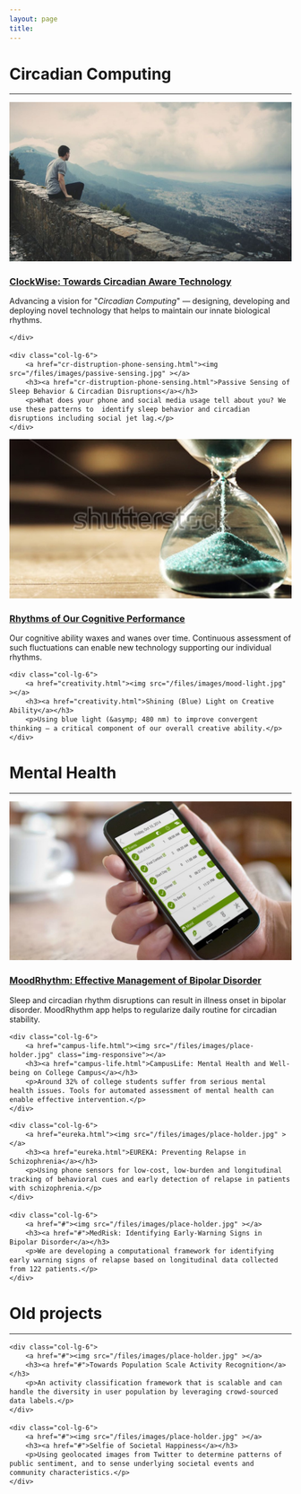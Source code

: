 ```yaml
---
layout: page
title: 
---
```


<div class="row">
    <div class="col-md-12 text-center">
        <h1> Circadian Computing </h1>
        <hr>
    </div>
</div>

<div class="row">
    <div class="col-lg-6">
        <a href="clockwise.html"><img src="/files/images/place-holder.jpg" ></a>
        <h3><a href="clockwise.html">ClockWise: Towards Circadian Aware Technology</a></h3>
        <p>Advancing a vision for "<em>Circadian Computing</em>" — designing, developing and deploying novel technology that helps to maintain our innate biological rhythms.</p>

    </div>

    <div class="col-lg-6">
        <a href="cr-distruption-phone-sensing.html"><img src="/files/images/passive-sensing.jpg" ></a>
        <h3><a href="cr-distruption-phone-sensing.html">Passive Sensing of Sleep Behavior & Circadian Disruptions</a></h3>
        <p>What does your phone and social media usage tell about you? We use these patterns to  identify sleep behavior and circadian disruptions including social jet lag.</p>
    </div>

</div>

<div class="row">
    <div class="col-lg-6">
        <a href="alertness-performance.html"><img src="/files/images/cognitive-performance-1.jpg" class="img-responsive"></a>
        <h3><a href="alertness-performance.html">Rhythms of Our Cognitive Performance</a></h3>
        <p>Our cognitive ability waxes and wanes over time. Continuous assessment of such fluctuations can enable new technology supporting our individual rhythms.</p>
    </div>

    <div class="col-lg-6">
        <a href="creativity.html"><img src="/files/images/mood-light.jpg" ></a>
        <h3><a href="creativity.html">Shining (Blue) Light on Creative Ability</a></h3>
        <p>Using blue light (&asymp; 480 nm) to improve convergent thinking — a critical component of our overall creative ability.</p>
    </div>

</div>



<div class="row">
    <div class="col-md-12 text-center">
        <h1>Mental Health</h1>
        <hr>
    </div>
</div>


<div class="row">
    <div class="col-lg-6">
        <a href="#"><img src="/files/images/mood-rhythm.jpg" ></a>
        <h3><a href="#">MoodRhythm: Effective Management of Bipolar Disorder</a></h3>
        <p>Sleep and circadian rhythm disruptions can result in illness onset in bipolar disorder. MoodRhythm app helps to regularize daily routine for circadian stability.</p>
    </div>

    <div class="col-lg-6">
        <a href="campus-life.html"><img src="/files/images/place-holder.jpg" class="img-responsive"></a>
        <h3><a href="campus-life.html">CampusLife: Mental Health and Well-being on College Campus</a></h3>
        <p>Around 32% of college students suffer from serious mental health issues. Tools for automated assessment of mental health can enable effective intervention.</p>
    </div>
</div>

<div class="row">

    <div class="col-lg-6">
        <a href="eureka.html"><img src="/files/images/place-holder.jpg" ></a>
        <h3><a href="eureka.html">EUREKA: Preventing Relapse in Schizophrenia</a></h3>
        <p>Using phone sensors for low-cost, low-burden and longitudinal tracking of behavioral cues and early detection of relapse in patients with schizophrenia.</p>
    </div>

    <div class="col-lg-6">
        <a href="#"><img src="/files/images/place-holder.jpg" ></a>
        <h3><a href="#">MedRisk: Identifying Early-Warning Signs in Bipolar Disorder</a></h3>
        <p>We are developing a computational framework for identifying early warning signs of relapse based on longitudinal data collected from 122 patients.</p>
    </div>
</div>

<div class="row">
    <div class="col-md-12 text-center">
        <h1>Old projects</h1>
        <hr>
    </div>
</div>

<div class="row">

    <div class="col-lg-6">
        <a href="#"><img src="/files/images/place-holder.jpg" ></a>
        <h3><a href="#">Towards Population Scale Activity Recognition</a></h3>
        <p>An activity classification framework that is scalable and can handle the diversity in user population by leveraging crowd-sourced data labels.</p>
    </div>

    <div class="col-lg-6">
        <a href="#"><img src="/files/images/place-holder.jpg" ></a>
        <h3><a href="#">Selfie of Societal Happiness</a></h3>
        <p>Using geolocated images from Twitter to determine patterns of public sentiment, and to sense underlying societal events and community characteristics.</p>
    </div>
</div>
